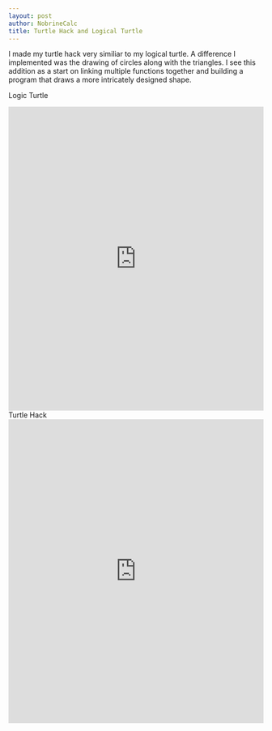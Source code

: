 ```yaml
---
layout: post
author: NobrineCalc
title: Turtle Hack and Logical Turtle
---
```

I made my turtle hack very similiar to my logical turtle. A difference I implemented was the drawing of circles along with the triangles. I see this addition as a start on linking multiple functions together and building a program that draws a more intricately designed shape.

Logic Turtle
<iframe src="https://trinket.io/embed/python/a070054098?start=result" width="100%" height="600" frameborder="0" marginwidth="0" marginheight="0" allowfullscreen></iframe>
Turtle Hack
<iframe src="https://trinket.io/embed/python/6c6cfa194c?start=result" width="100%" height="600" frameborder="0" marginwidth="0" marginheight="0" allowfullscreen></iframe>
